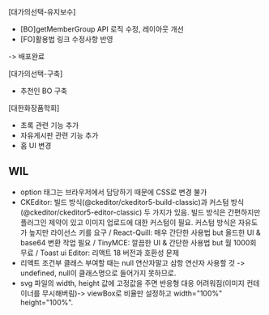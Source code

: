 [대가의선택-유지보수]

- [BO]getMemberGroup API 로직 수정, 레이아웃 개선
- [FO]활용법 링크 수정사항 반영

-> 배포완료

[대가의선택-구축]

- 추천인 BO 구축

[대한화장품학회]

- 초록 관련 기능 추가
- 자유게시판 관련 기능 추가
- 홈 UI 변경

## WIL

- option 태그는 브라우저에서 담당하기 때문에 CSS로 변경 불가
- CKEditor: 빌드 방식(@ckeditor/ckeditor5-build-classic)과 커스텀 방식(@ckeditor/ckeditor5-editor-classic) 두 가지가 있음. 빌드 방식은 간편하지만 플러그인 제약이 있고 이미지 업로드에 대한 커스텀이 필요. 커스텀 방식은 자유도가 높지만 라이선스 키를 요구 / React-Quill: 매우 간단한 사용법 but 올드한 UI & base64 변환 작업 필요 / TinyMCE: 깔끔한 UI & 간단한 사용법 but 월 1000회 무료 / Toast ui Editor: 리액트 18 버전과 호환성 문제
- 리액트 조건부 클래스 부여할 때는 null 연산자말고 삼항 연산자 사용할 것 -> undefined, null이 클래스명으로 들어가지 못하므로.
- svg 파일의 width, height 값에 고정값을 주면 반응형 대응 어려워짐(이미지 컨테이너를 무시해버림)-> viewBox로 비율만 설정하고 width="100%" height="100%".
